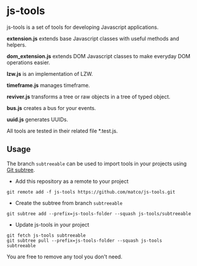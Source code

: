 js-tools
==========
js-tools is a set of tools for developing Javascript applications.

**extension.js** extends base Javascript classes with useful methods and helpers.

**dom_extension.js** extends DOM Javascript classes to make everyday DOM operations easier.

**lzw.js** is an implementation of LZW.

**timeframe.js** manages timeframe.

**reviver.js** transforms a tree or raw objects in a tree of typed object.

**bus.js** creates a bus for your events.

**uuid.js** generates UUIDs.

All tools are tested in their related file *.test.js.

Usage
----------
The branch ```subtreeable``` can be used to import tools in your projects using [Git subtree](https://git-scm.com/book/en/v1/Git-Tools-Subtree-Merging).
* Add this repository as a remote to your project
```
git remote add -f js-tools https://github.com/matco/js-tools.git
```
* Create the subtree from branch ```subtreeable```
```
git subtree add --prefix=js-tools-folder --squash js-tools/subtreeable
```
* Update js-tools in your project
```
git fetch js-tools subtreeable
git subtree pull --prefix=js-tools-folder --squash js-tools subtreeable
```

You are free to remove any tool you don't need.
